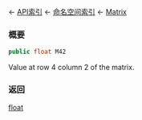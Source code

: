 ← [API索引](Api-Index) ← [命名空间索引](Namespace-Index) ← [Matrix](VRageMath.Matrix)

### 概要

```csharp
public float M42
```

Value at row 4 column 2 of the matrix.

### 返回

[float](https://docs.microsoft.com/en-us/dotnet/api/System.Single?view=netframework-4.6)

